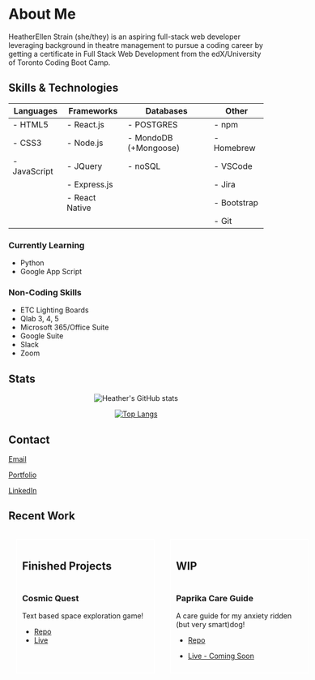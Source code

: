 # About Me

HeatherEllen Strain (she/they) is an aspiring full-stack web developer leveraging background in theatre management to pursue a coding career by getting a certificate in Full Stack Web Development from the edX/University of Toronto Coding Boot Camp.

## Skills & Technologies

| Languages    | Frameworks     | Databases             | Other       |
| ------------ | -------------- | --------------------- | ----------- |
| - HTML5      | - React.js     | - POSTGRES            | - npm       |
| - CSS3       | - Node.js      | - MondoDB (+Mongoose) | - Homebrew  |
| - JavaScript | - JQuery       | - noSQL               | - VSCode    |
|              | - Express.js   |                       | - Jira      |
|              | - React Native |                       | - Bootstrap |
|              |                |                       | - Git       |

### Currently Learning

- Python
- Google App Script

### Non-Coding Skills

- ETC Lighting Boards
- Qlab 3, 4, 5
- Microsoft 365/Office Suite
- Google Suite
- Slack
- Zoom

## Stats

<div style="text-align: center;">

![Heather's GitHub stats](https://github-readme-stats.vercel.app/api?username=hestrain&show_icons=true&theme=tokyonight)

[![Top Langs](https://github-readme-stats.vercel.app/api/top-langs/?username=hestrain&theme=tokyonight)](https://github.com/hestrain/github-readme-stats)

</div>

## Contact

[Email](mailto:hestrain@gmail.com)

[Portfolio]()

[LinkedIn](https://www.linkedin.com/in/hestrain/)

## Recent Work

<div style="display: flex; justify-content: space-around;">
<div id="finished" style="border: white solid 2px; padding: 10px; margin: 15px; min-width: 250px;">
<h2>Finished Projects</h2>
  <p style="display: flex;">
            <h3>Cosmic Quest</h3>
            <p>Text based space exploration game!</p>
            <ul>
                <li>
<a href="https://github.com/jreeve65/Cosmic-Quest">Repo</a>
                </li>
                <li>
<a href="https://cosmic-quest.onrender.com/">Live</a>
                </li>
            </ul>
        </p>
        </div>
        <div id="wip" style="border: white solid 2px; padding: 10px; margin: 15px; min-width: 250px;">
            <h2>WIP</h2>
            <p style="display: flex;">
                <h3>Paprika Care Guide</h3>
                <p>A care guide for my anxiety ridden (but very smart)dog!</p>
                <ul>
                    <li>
<a href="https://github.com/hestrain/Paprika-Care-Guide">Repo</a>
                    </li>
                    <li>

 <a href="">Live - Coming Soon</a>
                    </li>
                </ul>
            </p>
        </div>
        </div>

<!--
**hestrain/hestrain** is a ✨ _special_ ✨ repository because its `README.md` (this file) appears on your GitHub profile.

Here are some ideas to get you started:

- 🔭 I’m currently working on ...
- 🌱 I’m currently learning ...
- 👯 I’m looking to collaborate on ...
- 🤔 I’m looking for help with ...
- 💬 Ask me about ...
- 📫 How to reach me: ...
- 😄 Pronouns: ...
- ⚡ Fun fact: ...
-->
